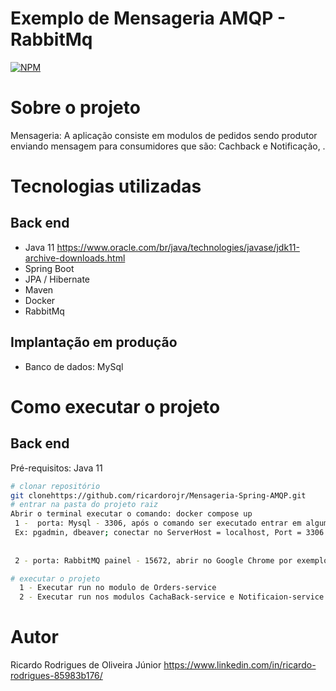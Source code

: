 # Exemplo de Mensageria AMQP - RabbitMq

[![NPM](https://img.shields.io/npm/l/react)](https://github.com/ricardorojr/source-springboot-java-8/blob/master/LICENCE) 


# Sobre o projeto

Mensageria: A aplicação consiste em modulos de pedidos sendo produtor enviando mensagem para consumidores que são: Cachback e Notificação, .


# Tecnologias utilizadas
## Back end
- Java 11 https://www.oracle.com/br/java/technologies/javase/jdk11-archive-downloads.html
- Spring Boot
- JPA / Hibernate
- Maven
- Docker
- RabbitMq

## Implantação em produção
- Banco de dados: MySql
# Como executar o projeto
## Back end
Pré-requisitos: Java 11


```bash
# clonar repositório
git clonehttps://github.com/ricardorojr/Mensageria-Spring-AMQP.git
# entrar na pasta do projeto raiz
Abrir o terminal executar o comando: docker compose up
 1 -  porta: Mysql - 3306, após o comando ser executado entrar em algum gerenciador de banco de dados. 
 Ex: pgadmin, dbeaver; conectar no ServerHost = localhost, Port = 3306 
 
 
 2 - porta: RabbitMQ painel - 15672, abrir no Google Chrome por exemplo, http://localhost:15672/

# executar o projeto
  1 - Executar run no modulo de Orders-service
  2 - Executar run nos modulos CachaBack-service e Notificaion-service
```

# Autor
Ricardo Rodrigues de Oliveira Júnior
https://www.linkedin.com/in/ricardo-rodrigues-85983b176/
   
